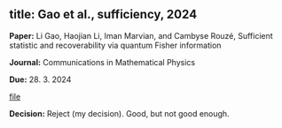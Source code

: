 title: Gao et al., sufficiency, 2024
---

**Paper:**  Li Gao, Haojian Li, Iman Marvian, and Cambyse Rouzé, Sufficient statistic and recoverability via quantum Fisher information 
 
**Journal:** Communications in Mathematical Physics

**Due:** 28. 3. 2024

[file](REF_gao2024/file.pdf)


**Decision:** Reject (my decision). Good, but not good enough. 


